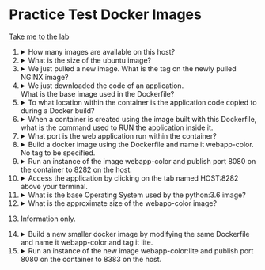 # Practice Test Docker Images

[Take me to the lab](https://kodekloud.com/topic/practice-test-docker-images-2/)

1.  <details>
    <summary>How many images are available on this host?</summary>

    Run the following and count the images.

    ```bash
    docker image ls
    ```

    Alternatively, run

    ```bash
    docker image ls | wc -l
    ```

    This counts the number of lines output by the docker command _including_ the headings, so subract one from the result. Knowing this trick would save time in the exam were you asked a similar question!
    </details>

1.  <details>
    <summary>What is the size of the ubuntu image?</summary>

    Run the following, locate the `ubuntu` image and note its size.

    ```bash
    docker image ls
    ```

    Time saving alternative:

    ```bash
    docker image ls | grep ubuntu
    ```

    This will show only the line containing `ubuntu`. Note the size.
    </details>

1.  <details>
    <summary>We just pulled a new image. What is the tag on the newly pulled NGINX image?</summary>

    Let's go straight with the time saver!

    ```bash
    docker image ls | grep nginx
    ```

    We'll see more than one result. Some were there before, and one wasn't. Identify the correct one from the answers given.
    </details>

1.  <details>
    <summary>We just downloaded the code of an application.<br/>What is the base image used in the Dockerfile?</summary>

    Inspect the Dockerfile in the webapp-color directory.

    1. Check that the dockerfile is indeed called `Dockerfile`

        ```bash
        ls -l webapp-color
        ```

    1. View the content

        ```bash
        cat webapp-color/Dockerfile
        ```

    1. Check the `FROM` line in the output. This specifies the base image.

    </details>

1.  <details>
    <summary>To what location within the container is the application code copied to during a Docker build?</summary>

    From the same Dockerfile, check the `COPY` line.

    </details>

1.  <details>
    <summary>When a container is created using the image built with this Dockerfile, what is the command used to RUN the application inside it.</summary>

    The initial command and areguments that are run when the container starts are specified by the `ENTRYPOINT` in the Dockerfile.

    </details>

1.  <details>
    <summary>What port is the web application run within the container?</summary>

    The port that the container listens on is set with the `EXPOSE` command in the Dockerfile. The application inside should be listening on this port.

    </details>

1.  <details>
    <summary>Build a docker image using the Dockerfile and name it webapp-color. No tag to be specified.</summary>

    Usually we will build an image by running `docker build` in the directory where the Dockerfile resides.

    The `-t` argument is used to name, and optionally tag the built image. At build time:

    * `-t name` names an image
    * `-t name:tag` additionally tags it.

    ```bash
    cd webapp-color
    docker build -t webapp-color .
    ```

    </details>

1.  <details>
    <summary>Run an instance of the image webapp-color and publish port 8080 on the container to 8282 on the host.</summary>

    Here we use the `-p` argument to map the exposed container port to a different port on the host machine. Why do we need this? If we were to run two instances of the same container on the host, they can't both listen on the same host port.

    The format of this argument is `-p hostPort:containerPort`

    ```bash
    docker run -p 8282:8080 webapp-color
    ```

    </details>

1.  <details>
    <summary>Access the application by clicking on the tab named HOST:8282 above your terminal.</summary>

    Follow the instructions to view the app. Hit `CTRL-C` to get your terminal prompt back.

    </details>

1.  <details>
    <summary>What is the base Operating System used by the python:3.6 image?</summary>

    Let's run an instance of the base image. Know that an image which does not have an application to serve will exit immediately, therfore we must give it the command we need it to execute to tell us the base operating system as part of the `docker run` command.

    * On any Linux system, we can find the OS details by running `cat /etc/os-release`
    * When we do `docker run`, anything we add after the image name is passed in as something to run _inside_ the container.

    ```bash
    docker run python:3.6 cat /etc/os-release
    ```

    From the output of the above, the OS can be determined.

    </details>

1.  <details>
    <summary>What is the approximate size of the webapp-color image?</summary>

    ```bash
    docker image ls | grep webapp-color
    ```

    </details>

1.  Information only.

1.  <details>
    <summary>Build a new smaller docker image by modifying the same Dockerfile and name it webapp-color and tag it lite.</summary>

    Know that really small images are usually based on Alpine linux. Let's look for it on [DockerHub](https://hub.docker.com). Note that in the exam you will not have access to DockerHub, but you can normally guess the tag you need to find an Alpine version of a particular container (refer back to question 3 and note that the alpine version of `nginx` is by far the smallest. Note also its tag.)

    1.  In the search bar in DockerHub, enter `python`
    1.  From the results, select `python - DOCKER OFFICIAL IMAGE`. Should be the first result.
    1.  Select `Tags` tab
    1.  Enter `3.6` in the tags search.
    1.  If you scroll down a bit, you can see the general format of the tags.
    1.  Search again for `3.6-alpine`. It is there!
    1.  Update the Dockerfile

        ```bash
        vi Dockerfile
        ```

    1.  Change the base image. Update the `FROM` line to `python:3.6-alpine`, save and exit `vi`.
    1.  Build the new image

        ```bash
        docker build -t webapp-color:lite .
        ```

    1. Check results

        ```
        docker image ls | grep webapp-color
        ```

        Now we see both our `webapp-color` images. Note the huge difference in size! When building images, whenever possible your base image should be an Alpine distro. The smalller a container is, the faster it loads. Additionally, you use less resources in your Kubernetes cluster which equates to cost savings. Alpine images are also more secure as there is barely anything installed on them other than what is required to run the operating system.

    </details>

1.  <details>Run an instance of the new image webapp-color:lite and publish port 8080 on the container to 8383 on the host.
    <summary>Run an instance of the new image webapp-color:lite and publish port 8080 on the container to 8383 on the host.</summary>

    This is the same as Q9, but using the new image and a different port.

    ```bash
    docker run -p 8383:8080 webapp-color:lite
    ```

    </details>


